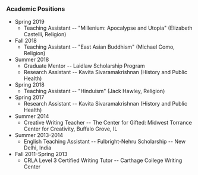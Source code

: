 ### Academic Positions

* Spring 2019
  * Teaching Assistant -- "Millenium: Apocalypse and Utopia" (Elizabeth Castelli, Religion)
* Fall 2018
  * Teaching Assistant -- "East Asian Buddhism" (Michael Como, Religion)
* Summer 2018
  * Graduate Mentor -- Laidlaw Scholarship Program
  * Research Assistant -- Kavita Sivaramakrishnan (History and Public Health)
* Spring 2018
  * Teaching Assistant -- "Hinduism" (Jack Hawley, Religion)
* Spring 2017
  * Research Assistant -- Kavita Sivaramakrishnan (History and Public Health)
* Summer 2014
  * Creative Writing Teacher -- The Center for Gifted: Midwest Torrance Center for Creativity, Buffalo Grove, IL
* Summer 2013-2014
  * English Teaching Assistant -- Fulbright-Nehru Scholarship -- New Delhi, India
* Fall 2011-Spring 2013
  * CRLA Level 3 Certified Writing Tutor -- Carthage College Writing Center
